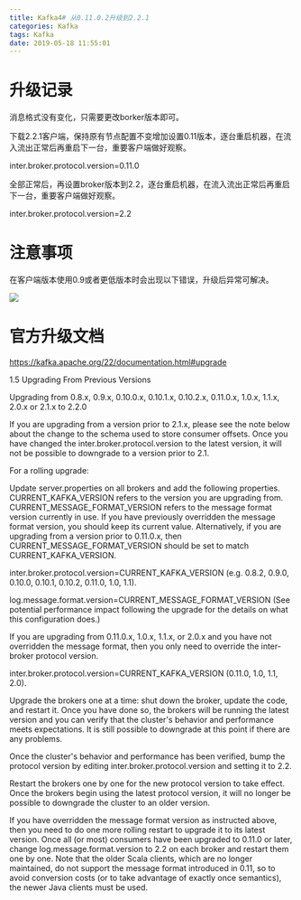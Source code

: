 ```yaml
---
title: Kafka4# 从0.11.0.2升级到2.2.1
categories: Kafka
tags: Kafka
date: 2019-05-18 11:55:01
---
```




# 升级记录

消息格式没有变化，只需要更改borker版本即可。

下载2.2.1客户端，保持原有节点配置不变增加设置0.11版本，逐台重启机器，在流入流出正常后再重启下一台，重要客户端做好观察。

inter.broker.protocol.version=0.11.0

全部正常后，再设置broker版本到2.2，逐台重启机器，在流入流出正常后再重启下一台，重要客户端做好观察。

inter.broker.protocol.version=2.2



<!--more-->



# 注意事项

在客户端版本使用0.9或者更低版本时会出现以下错误，升级后异常可解决。

![](https://gitee.com/laoliangcode/md-picture/raw/master/img/20210224101154.png)



# 官方升级文档

https://kafka.apache.org/22/documentation.html#upgrade



1.5 Upgrading From Previous Versions

Upgrading from 0.8.x, 0.9.x, 0.10.0.x, 0.10.1.x, 0.10.2.x, 0.11.0.x, 1.0.x, 1.1.x, 2.0.x or 2.1.x to 2.2.0

If you are upgrading from a version prior to 2.1.x, please see the note below about the change to the schema used to store consumer offsets. Once you have changed the inter.broker.protocol.version to the latest version, it will not be possible to downgrade to a version prior to 2.1.

For a rolling upgrade:

Update server.properties on all brokers and add the following properties. CURRENT_KAFKA_VERSION refers to the version you are upgrading from. CURRENT_MESSAGE_FORMAT_VERSION refers to the message format version currently in use. If you have previously overridden the message format version, you should keep its current value. Alternatively, if you are upgrading from a version prior to 0.11.0.x, then CURRENT_MESSAGE_FORMAT_VERSION should be set to match CURRENT_KAFKA_VERSION.

inter.broker.protocol.version=CURRENT_KAFKA_VERSION (e.g. 0.8.2, 0.9.0, 0.10.0, 0.10.1, 0.10.2, 0.11.0, 1.0, 1.1).

log.message.format.version=CURRENT_MESSAGE_FORMAT_VERSION (See potential performance impact following the upgrade for the details on what this configuration does.)

If you are upgrading from 0.11.0.x, 1.0.x, 1.1.x, or 2.0.x and you have not overridden the message format, then you only need to override the inter-broker protocol version.

inter.broker.protocol.version=CURRENT_KAFKA_VERSION (0.11.0, 1.0, 1.1, 2.0).

Upgrade the brokers one at a time: shut down the broker, update the code, and restart it. Once you have done so, the brokers will be running the latest version and you can verify that the cluster's behavior and performance meets expectations. It is still possible to downgrade at this point if there are any problems.

Once the cluster's behavior and performance has been verified, bump the protocol version by editing inter.broker.protocol.version and setting it to 2.2.

Restart the brokers one by one for the new protocol version to take effect. Once the brokers begin using the latest protocol version, it will no longer be possible to downgrade the cluster to an older version.

If you have overridden the message format version as instructed above, then you need to do one more rolling restart to upgrade it to its latest version. Once all (or most) consumers have been upgraded to 0.11.0 or later, change log.message.format.version to 2.2 on each broker and restart them one by one. Note that the older Scala clients, which are no longer maintained, do not support the message format introduced in 0.11, so to avoid conversion costs (or to take advantage of exactly once semantics), the newer Java clients must be used.